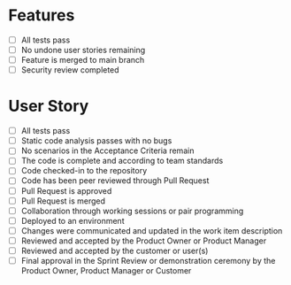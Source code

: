 # Features

- [ ] All tests pass
- [ ] No undone user stories remaining
- [ ] Feature is merged to main branch
- [ ] Security review completed

# User Story

- [ ] All tests pass
- [ ] Static code analysis passes with no bugs
- [ ] No scenarios in the Acceptance Criteria remain
- [ ] The code is complete and according to team standards
- [ ] Code checked-in to the repository
- [ ] Code has been peer reviewed through Pull Request
- [ ] Pull Request is approved
- [ ] Pull Request is merged
- [ ] Collaboration through working sessions or pair programming
- [ ] Deployed to an environment
- [ ] Changes were communicated and updated in the work item description
- [ ] Reviewed and accepted by the Product Owner or Product Manager
- [ ] Reviewed and accepted by the customer or user(s)
- [ ] Final approval in the Sprint Review or demonstration ceremony by the Product Owner, Product Manager or Customer